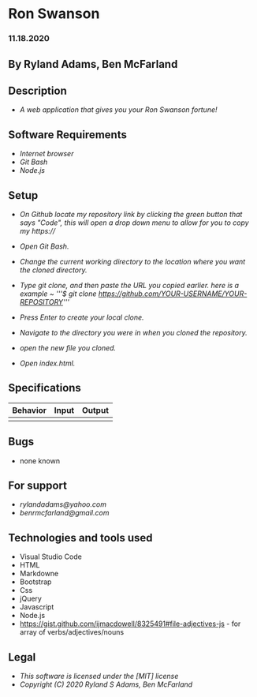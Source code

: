 
# Ron Swanson
### 11.18.2020
## By Ryland Adams, Ben McFarland
## Description 
* _A web application that gives you your Ron Swanson fortune!_

## Software Requirements
* _Internet browser_
* _Git Bash_
* _Node.js_

## Setup 
* _On Github locate my repository link by clicking the green button that says "Code", this will open a drop down menu to allow for you to copy my https://_

* _Open Git Bash._ 

* _Change the current working directory to the location where you want the cloned directory._

* _Type git clone, and then paste the URL you copied earlier. here is a example ~ '''$ git clone https://github.com/YOUR-USERNAME/YOUR-REPOSITORY'''_

* _Press Enter to create your local clone._

* _Navigate to the directory you were in when you cloned the repository._

* _open the new file you cloned._

* _Open index.html._

## Specifications

| Behavior | Input | Output |
|-------------------------------------------------|--------|--------|
| | | |



## Bugs
* none known

## For support
* _rylandadams@yahoo.com_
* _benrmcfarland@gmail.com_


## Technologies and tools used

- Visual Studio Code
- HTML
- Markdowne
- Bootstrap
- Css
- jQuery
- Javascript
- Node.js
- https://gist.github.com/ijmacdowell/8325491#file-adjectives-js - for array of verbs/adjectives/nouns

## Legal 
* _This software is licensed under the [MIT] license_
* _Copyright (C) 2020 Ryland S Adams, Ben McFarland_